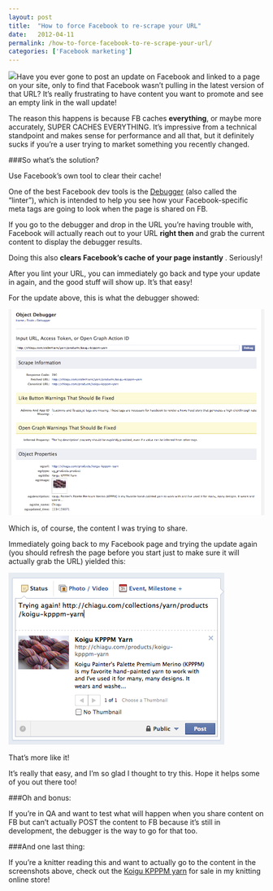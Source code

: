 ```yaml
---
layout: post
title:  "How to force Facebook to re-scrape your URL"
date:   2012-04-11
permalink: /how-to-force-facebook-to-re-scrape-your-url/
categories: ['Facebook marketing']
---
```


<img src="{{ site.baseurl }}/images/empty-300x171.png" class="post-thumb alignleft">Have you ever gone to post an update on Facebook and linked to a page on your site, only to find that Facebook wasn’t pulling in the latest version of that URL? It’s really frustrating to have content you want to promote and see an empty link in the wall update!

The reason this happens is because FB caches **everything**, or maybe more accurately, SUPER CACHES EVERYTHING. It’s impressive from a technical standpoint and makes sense for performance and all that, but it definitely sucks if you’re a user trying to market something you recently changed.

###So what’s the solution?

Use Facebook’s own tool to clear their cache!

One of the best Facebook dev tools is the [Debugger](https://developers.facebook.com/tools/debug) (also called the “linter”), which is intended to help you see how your Facebook-specific meta tags are going to look when the page is shared on FB.

If you go to the debugger and drop in the URL you’re having trouble with, Facebook will actually reach out to your URL **right then** and grab the current content to display the debugger results.

Doing this also **clears Facebook’s cache of your page instantly**
. Seriously!

After you lint your URL, you can immediately go back and type your update in again, and the good stuff will show up. It’s that easy!

For the update above, this is what the debugger showed:

![result](/images/result.png)

Which is, of course, the content I was trying to share.

Immediately going back to my Facebook page and trying the update again (you should refresh the page before you start just to make sure it will actually grab the URL) yielded this:

![good status](/images/goodstatus.png)

That’s more like it!

It’s really that easy, and I’m so glad I thought to try this. Hope it helps some of you out there too!

###Oh and bonus:

If you’re in QA and want to test what will happen when you share content on FB but can’t actually POST the content to FB because it’s still in development, the debugger is the way to go for that too.

###And one last thing:

If you’re a knitter reading this and want to actually go to the content in the screenshots above, check out the [Koigu KPPPM yarn](http://chiagu.com/collections/yarn/products/koigu-kpppm-yarn) for sale in my knitting online store!